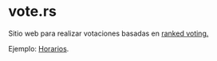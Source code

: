 # vote.rs
Sitio web para realizar votaciones basadas en [ranked voting.](https://en.wikipedia.org/wiki/Ranked_voting)

Ejemplo: [Horarios](https://guapa.herokuapp.com/).
